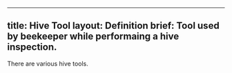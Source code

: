 ---
title: Hive Tool
layout: Definition
brief: Tool used by beekeeper while performaing a hive inspection.
----
There are various hive tools.
